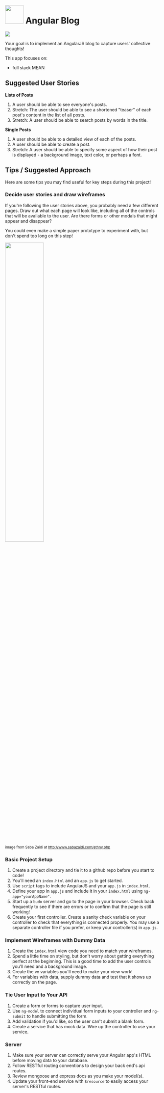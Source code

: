 # <img src="https://cloud.githubusercontent.com/assets/7833470/10423298/ea833a68-7079-11e5-84f8-0a925ab96893.png" width="60"> Angular Blog

<img src="https://media.giphy.com/media/xpxtdcSjOIUSI/giphy.gif">

Your goal is to implement an AngularJS blog to capture users' collective thoughts!

This app focuses on:

* full stack MEAN

## Suggested User Stories

**Lists of Posts**
1. A user should be able to see everyone's posts.
1. Stretch: The user should be able to see a shortened "teaser" of each post's content in the list of all posts.
1. Stretch: A user should be able to search posts by words in the title.

**Single Posts**
1. A user should be able to a detailed view of each of the posts.
1. A user should be able to create a post.
1. Stretch: A user should be able to specify some aspect of how their post is displayed - a background image, text color, or perhaps a font.

## Tips / Suggested Approach

Here are some tips you may find useful for key steps during this project!


### Decide user stories and draw wireframes

If you're following the user stories above, you probably need a few different pages. Draw out what each page will look like, including all of the controls that will be available to the user.   Are there forms or other modals that might appear and disappear?

You could even make a simple paper prototype to experiment with, but don't spend too long on this step!

<img src="http://www.sabazaidi.com/img/ethny-prototype.png" width="50%">  

<sup>image from Saba Zaidi at http://www.sabazaidi.com/ethny.php</sup>



### Basic Project Setup

1. Create a project directory and tie it to a github repo before you start to code!
1. You'll need an `index.html` and an `app.js` to get started.
1. Use `script` tags to include AngularJS and your `app.js` in `index.html`.
1. Define your app in `app.js` and include it in your `index.html` using `ng-app="yourAppName"`.
1. Start up a `budo` server and go to the page in your browser. Check back frequently to see if there are errors or to confirm that the page is still working!
1. Create your first controller. Create a sanity check variable on your controller to check that everything is connected properly. You may use a separate controller file if you prefer, or keep your controller(s) in `app.js`.


### Implement Wireframes with Dummy Data

1. Create the `index.html` view code you need to match your wireframes.
1. Spend a little time on styling, but don't worry about getting everything perfect at the beginning. This is a good time to add the user controls you'll need and a background image.
1. Create the `vm` variables you'll need to make your view work!
1. For variables with data, supply dummy data and test that it shows up correctly on the page.

### Tie User Input to Your API

1. Create a form or forms to capture user input.
1. Use `ng-model` to connect individual form inputs to your controller and `ng-submit` to handle submitting the form.
1. Add validation if you'd like, so the user can't submit a blank form.
1. Create a service that has mock data. Wire up the controller to use your service.


### Server

1. Make sure your server can correctly serve your Angular app's HTML before moving data to your database. 
1. Follow RESTful routing conventions to design your back end's api routes.
1. Review mongoose and express docs as you make your model(s).
1. Update your front-end service with `$resource` to  easily access  your server's RESTful routes.
